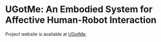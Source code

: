 # UGotMe: An Embodied System for Affective Human-Robot Interaction

Project website is available at [UGotMe](https://pi3-141592653.github.io/UGotMe/).
